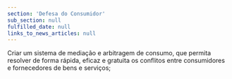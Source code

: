 ```yaml
---
section: 'Defesa do Consumidor'
sub_section: null
fulfilled_date: null
links_to_news_articles: null
---
```


Criar um sistema de mediação e arbitragem de consumo, que permita resolver de forma rápida, eficaz e gratuita os conflitos entre consumidores e fornecedores de bens e serviços;